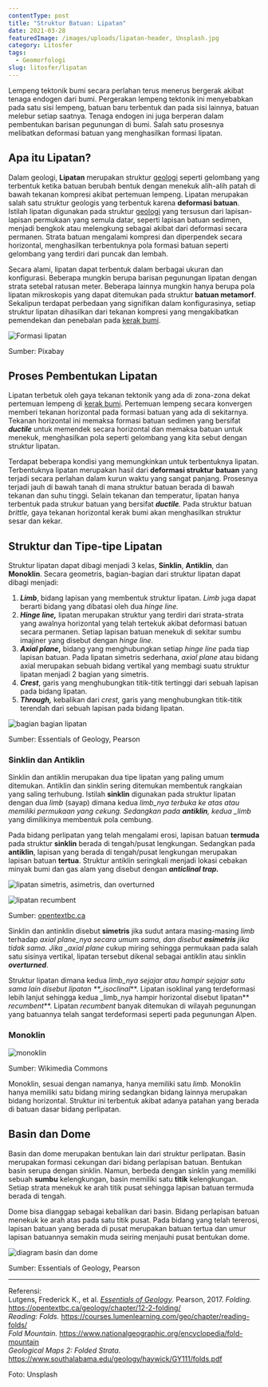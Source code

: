 ```yaml
---
contentType: post
title: "Struktur Batuan: Lipatan"
date: 2021-03-28
featuredImage: /images/uploads/lipatan-header, Unsplash.jpg
category: Litosfer
tags:
  - Geomorfologi
slug: litosfer/lipatan
---
```

Lempeng tektonik bumi secara perlahan terus menerus bergerak akibat tenaga endogen dari bumi. Pergerakan lempeng tektonik ini menyebabkan pada satu sisi lempeng, batuan baru terbentuk dan pada sisi lainnya, batuan melebur setiap saatnya. Tenaga endogen ini juga berperan dalam pembentukan barisan pegunungan di bumi. Salah satu prosesnya melibatkan deformasi batuan yang menghasilkan formasi lipatan.

## Apa itu Lipatan?

Dalam geologi, **Lipatan** merupakan struktur [geologi](https://supergeografi.com/litosfer/geologi/) seperti gelombang yang terbentuk ketika batuan berubah bentuk dengan menekuk alih-alih patah di bawah tekanan kompresi akibat pertemuan lempeng. Lipatan merupakan salah satu struktur geologis yang terbentuk karena **deformasi batuan**. Istilah lipatan digunakan pada struktur [geologi](https://supergeografi.com/litosfer/geologi/) yang tersusun dari lapisan-lapisan permukaan yang semula datar, seperti lapisan batuan sedimen, menjadi bengkok atau melengkung sebagai akibat dari deformasi secara permanen. Strata batuan mengalami kompresi dan diperpendek secara horizontal, menghasilkan terbentuknya pola formasi batuan seperti gelombang yang terdiri dari puncak dan lembah.

Secara alami, lipatan dapat terbentuk dalam berbagai ukuran dan konfigurasi. Beberapa mungkin berupa barisan pegunungan lipatan dengan strata setebal ratusan meter. Beberapa lainnya mungkin hanya berupa pola lipatan mikroskopis yang dapat ditemukan pada struktur **batuan metamorf**. Sekalipun terdapat perbedaan yang signifikan dalam konfigurasinya, setiap struktur lipatan dihasilkan dari tekanan kompresi yang mengakibatkan pemendekan dan penebalan pada [kerak bumi](https://supergeografi.com/litosfer/struktur-lapisan-bumi/#Kerak_Bumi).

![Formasi lipatan](https://res.cloudinary.com/supergeografi/image/upload/v1646915534/lipatan-strata_lipatan_Pixabay_ajmehb.jpg)

Sumber: Pixabay

## Proses Pembentukan Lipatan

Lipatan terbetuk oleh gaya tekanan tektonik yang ada di zona-zona dekat pertemuan lempeng di [kerak bumi](https://supergeografi.com/litosfer/struktur-lapisan-bumi/#Kerak_Bumi). Pertemuan lempeng secara konvergen memberi tekanan horizontal pada formasi batuan yang ada di sekitarnya. Tekanan horizontal ini memaksa formasi batuan sedimen yang bersifat ***ductile*** untuk memendek secara horizontal dan memaksa batuan untuk menekuk, menghasilkan pola seperti gelombang yang kita sebut dengan struktur lipatan.

Terdapat beberapa kondisi yang memungkinkan untuk terbentuknya lipatan. Terbentuknya lipatan merupakan hasil dari **deformasi struktur batuan** yang terjadi secara perlahan dalam kurun waktu yang sangat panjang. Prosesnya terjadi jauh di bawah tanah di mana struktur batuan berada di bawah tekanan dan suhu tinggi. Selain tekanan dan temperatur, lipatan hanya terbentuk pada strukur batuan yang bersifat ***ductile**.* Pada struktur batuan *brittle,* gaya tekanan horizontal kerak bumi akan menghasilkan struktur sesar dan kekar.

## Struktur dan Tipe-tipe Lipatan

Struktur lipatan dapat dibagi menjadi 3 kelas, **Sinklin**, **Antiklin**, dan **Monoklin**. Secara geometris, bagian-bagian dari struktur lipatan dapat dibagi menjadi:

1. ***Limb***, bidang lapisan yang membentuk struktur lipatan. *Limb* juga dapat berarti bidang yang dibatasi oleh dua *hinge line.*
2. ***Hinge line,*** lipatan merupakan struktur yang terdiri dari strata-strata yang awalnya horizontal yang telah tertekuk akibat deformasi batuan secara permanen. Setiap lapisan batuan menekuk di sekitar sumbu imajiner yang disebut dengan *hinge line.*
3. ***Axial plane*,** bidang yang menghubungkan setiap *hinge line* pada tiap lapisan batuan. Pada lipatan simetris sederhana, *axial plane* atau bidang axial merupakan sebuah bidang vertikal yang membagi suatu struktur lipatan menjadi 2 bagian yang simetris.
4. ***Crest***, garis yang menghubungkan titik-titik tertinggi dari sebuah lapisan pada bidang lipatan.
5. ***Through,*** kebalikan dari *crest,* garis yang menghubungkan titik-titik terendah dari sebuah lapisan pada bidang lipatan.

![bagian bagian lipatan](https://res.cloudinary.com/supergeografi/image/upload/v1646915525/lipatan-bagian_bagian_lipatan_Essential_of_Geology_Pearson_y0k9at.png)

Sumber: Essentials of Geology, Pearson

### Sinklin dan Antiklin

Sinklin dan antiklin merupakan dua tipe lipatan yang paling umum ditemukan. Antiklin dan sinklin sering ditemukan membentuk rangkaian yang saling terhubung. Istilah **sinklin** digunakan pada struktur lipatan dengan dua *limb* (sayap) dimana kedua *limb_nya terbuka ke atas atau memiliki permukaan yang cekung. Sedangkan pada **antiklin**, kedua _limb* yang dimilikinya membentuk pola cembung.

Pada bidang perlipatan yang telah mengalami erosi, lapisan batuan **termuda** pada struktur **sinklin** berada di tengah/pusat lengkungan. Sedangkan pada **antiklin**, lapisan yang berada di tengah/pusat lengkungan merupakan lapisan batuan **tertua**. Struktur antiklin seringkali menjadi lokasi cebakan minyak bumi dan gas alam yang disebut dengan ***anticlinal trap.***

![lipatan simetris, asimetris, dan overturned](https://res.cloudinary.com/supergeografi/image/upload/v1646915521/lipatan-tipetipe_fold_opentextbc.ca_cccr9p.png)

![lipatan recumbent](https://res.cloudinary.com/supergeografi/image/upload/v1646915510/lipatan-recumbent_fold_opentextbc.ca_ftmgzl.png)

Sumber: [opentextbc.ca](http://opentextbc.ca/)

Sinklin dan antinklin disebut **simetris** jika sudut antara masing-masing *limb* terhadap *axial plane_nya secara umum sama, dan disebut **asimetris** jika tidak sama. Jika _axial plane* cukup miring sehingga permukaan pada salah satu sisinya vertikal, lipatan tersebut dikenal sebagai antiklin atau sinklin ***overturned***.

Struktur lipatan dimana kedua *limb_nya sejajar atau hampir sejajar satu sama lain disebut lipatan \*\*_isoclinal***. Lipatan isoklinal yang terdeformasi lebih lanjut sehingga kedua _limb_nya hampir horizontal disebut lipatan** *recumbent*\*\*. Lipatan *recumbent* banyak ditemukan di wilayah pegunungan yang batuannya telah sangat terdeformasi seperti pada pegunungan Alpen.

### Monoklin

![monoklin](https://res.cloudinary.com/supergeografi/image/upload/v1646915515/lipatan-monoklin_Wikimedia_Commons_dciiry.png)

Sumber: Wikimedia Commons

Monoklin, sesuai dengan namanya, hanya memiliki satu *limb.* Monoklin hanya memiliki satu bidang miring sedangkan bidang lainnya merupakan bidang horizontal. Struktur ini terbentuk akibat adanya patahan yang berada di batuan dasar bidang perlipatan.

## Basin dan Dome

Basin dan dome merupakan bentukan lain dari struktur perlipatan. Basin merupakan formasi cekungan dari bidang perlapisan batuan. Bentukan basin serupa dengan sinklin. Namun, berbeda dengan sinklin yang memiliki sebuah **sumbu** kelengkungan, basin memiliki satu **titik** kelengkungan. Setiap strata menekuk ke arah titik pusat sehingga lapisan batuan termuda berada di tengah.

Dome bisa dianggap sebagai kebalikan dari basin. Bidang perlapisan batuan menekuk ke arah atas pada satu titik pusat. Pada bidang yang telah tererosi, lapisan batuan yang berada di pusat merupakan batuan tertua dan umur lapisan batuannya semakin muda seiring menjauhi pusat bentukan dome.

![diagram basin dan dome](https://res.cloudinary.com/supergeografi/image/upload/v1646915528/lipatan-dome_dan_basin_Essential_of_Geology_Pearson_aoribz.png)

Sumber: Essentials of Geology, Pearson

- - -

Referensi:\
Lutgens, Frederick K., et al. *[Essentials of Geology](https://amzn.to/33LIzLZ)*. Pearson, 2017. 
*Folding.* <https://opentextbc.ca/geology/chapter/12-2-folding/>\
*Reading: Folds.* <https://courses.lumenlearning.com/geo/chapter/reading-folds/>\
*Fold Mountain.* <https://www.nationalgeographic.org/encyclopedia/fold-mountain>\
*Geological Maps 2: Folded Strata.* <https://www.southalabama.edu/geology/haywick/GY111/folds.pdf>

Foto: Unsplash
